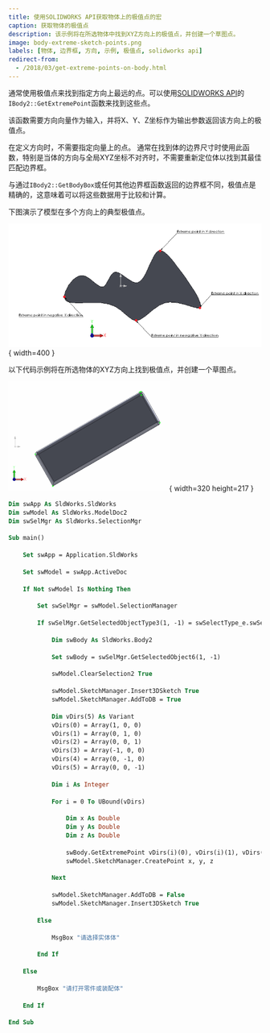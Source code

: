 ```yaml
---
title: 使用SOLIDWORKS API获取物体上的极值点的宏
caption: 获取物体的极值点
description: 该示例将在所选物体中找到XYZ方向上的极值点，并创建一个草图点。
image: body-extreme-sketch-points.png
labels: [物体, 边界框, 方向, 示例, 极值点, solidworks api]
redirect-from:
  - /2018/03/get-extreme-points-on-body.html
---
```


通常使用极值点来找到指定方向上最远的点。可以使用[SOLIDWORKS API](https://help.solidworks.com/2012/english/api/sldworksapi/solidworks.interop.sldworks~solidworks.interop.sldworks.ibody2~getextremepoint.html)的`IBody2::GetExtremePoint`函数来找到这些点。

该函数需要方向向量作为输入，并将X、Y、Z坐标作为输出参数返回该方向上的极值点。

在定义方向时，不需要指定向量上的点。
通常在找到体的边界尺寸时使用此函数，特别是当体的方向与全局XYZ坐标不对齐时，不需要重新定位体以找到其最佳匹配边界框。

与通过`IBody2::GetBodyBox`或任何其他边界框函数返回的边界框不同，极值点是精确的，这意味着可以将这些数据用于比较和计算。

下图演示了模型在多个方向上的典型极值点。

![模型在+X、-X、+Y和-Y方向上的极值点](extereme-points.png){ width=400 }

以下代码示例将在所选物体的XYZ方向上找到极值点，并创建一个草图点。

![在物体的极值方向上创建的草图点](body-extreme-sketch-points.png){ width=320 height=217 }

~~~ vb
Dim swApp As SldWorks.SldWorks
Dim swModel As SldWorks.ModelDoc2
Dim swSelMgr As SldWorks.SelectionMgr

Sub main()

    Set swApp = Application.SldWorks
    
    Set swModel = swApp.ActiveDoc
    
    If Not swModel Is Nothing Then
    
        Set swSelMgr = swModel.SelectionManager
        
        If swSelMgr.GetSelectedObjectType3(1, -1) = swSelectType_e.swSelSOLIDBODIES Then
        
            Dim swBody As SldWorks.Body2
        
            Set swBody = swSelMgr.GetSelectedObject6(1, -1)
        
            swModel.ClearSelection2 True
            
            swModel.SketchManager.Insert3DSketch True
            swModel.SketchManager.AddToDB = True
            
            Dim vDirs(5) As Variant
            vDirs(0) = Array(1, 0, 0)
            vDirs(1) = Array(0, 1, 0)
            vDirs(2) = Array(0, 0, 1)
            vDirs(3) = Array(-1, 0, 0)
            vDirs(4) = Array(0, -1, 0)
            vDirs(5) = Array(0, 0, -1)
            
            Dim i As Integer
            
            For i = 0 To UBound(vDirs)
                
                Dim x As Double
                Dim y As Double
                Dim z As Double
            
                swBody.GetExtremePoint vDirs(i)(0), vDirs(i)(1), vDirs(i)(2), x, y, z
                swModel.SketchManager.CreatePoint x, y, z
                
            Next
                
            swModel.SketchManager.AddToDB = False
            swModel.SketchManager.Insert3DSketch True
        
        Else
            
            MsgBox "请选择实体体"
            
        End If
        
    Else
        
        MsgBox "请打开零件或装配体"
        
    End If
    
End Sub

~~~